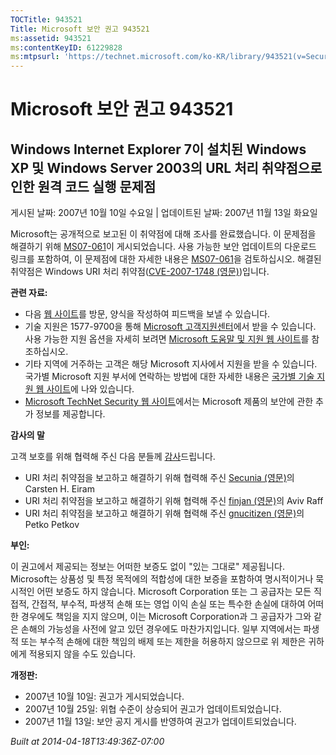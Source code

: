 ```yaml
---
TOCTitle: 943521
Title: Microsoft 보안 권고 943521
ms:assetid: 943521
ms:contentKeyID: 61229828
ms:mtpsurl: 'https://technet.microsoft.com/ko-KR/library/943521(v=Security.10)'
---
```




Microsoft 보안 권고 943521
==========================

Windows Internet Explorer 7이 설치된 Windows XP 및 Windows Server 2003의 URL 처리 취약점으로 인한 원격 코드 실행 문제점
-----------------------------------------------------------------------------------------------------------------------

게시된 날짜: 2007년 10월 10일 수요일 | 업데이트된 날짜: 2007년 11월 13일 화요일

Microsoft는 공개적으로 보고된 이 취약점에 대해 조사를 완료했습니다. 이 문제점을 해결하기 위해 [MS07-061](http://technet.microsoft.com/security/bulletin/ms07-061)이 게시되었습니다. 사용 가능한 보안 업데이트의 다운로드 링크를 포함하여, 이 문제점에 대한 자세한 내용은 [MS07-061](http://go.microsoft.com/fwlink/?linkid=103190)을 검토하십시오. 해결된 취약점은 Windows URI 처리 취약점([CVE-2007-1748 (영문)](http://www.cve.mitre.org/cgi-bin/cvename.cgi?name=cve-2007-3896))입니다.

**관련 자료:**

-   다음 [웹 사이트](https://support.microsoft.com/common/survey.aspx?scid=sw;en;1257&amp;showpage=1&amp;ws=technet&amp;sd=tech)를 방문, 양식을 작성하여 피드백을 보낼 수 있습니다.
-   기술 지원은 1577-9700을 통해 [Microsoft 고객지원센터](http://support.microsoft.com/)에서 받을 수 있습니다. 사용 가능한 지원 옵션을 자세히 보려면 [Microsoft 도움말 및 지원 웹 사이트](http://support.microsoft.com/)를 참조하십시오.
-   기타 지역에 거주하는 고객은 해당 Microsoft 지사에서 지원을 받을 수 있습니다. 국가별 Microsoft 지원 부서에 연락하는 방법에 대한 자세한 내용은 [국가별 기술 지원 웹 사이트](http://support.microsoft.com/common/international.aspx)에 나와 있습니다.
-   [Microsoft TechNet Security 웹 사이트](http://www.microsoft.com/korea/technet/security/default.mspx)에서는 Microsoft 제품의 보안에 관한 추가 정보를 제공합니다.

**감사의 말**

고객 보호를 위해 협력해 주신 다음 분들께 [감사](http://technet.microsoft.com/security/bulletin/policy)드립니다.

-   URI 처리 취약점을 보고하고 해결하기 위해 협력해 주신 [Secunia (영문)](http://secunia.com/)의 Carsten H. Eiram
-   URI 처리 취약점을 보고하고 해결하기 위해 협력해 주신 [finjan (영문)](http://www.finjan.com/)의 Aviv Raff
-   URI 처리 취약점을 보고하고 해결하기 위해 협력해 주신 [gnucitizen (영문)](http://www.gnucitizen.org/)의 Petko Petkov

**부인:**

이 권고에서 제공되는 정보는 어떠한 보증도 없이 "있는 그대로" 제공됩니다. Microsoft는 상품성 및 특정 목적에의 적합성에 대한 보증을 포함하여 명시적이거나 묵시적인 어떤 보증도 하지 않습니다. Microsoft Corporation 또는 그 공급자는 모든 직접적, 간접적, 부수적, 파생적 손해 또는 영업 이익 손실 또는 특수한 손실에 대하여 어떠한 경우에도 책임을 지지 않으며, 이는 Microsoft Corporation과 그 공급자가 그와 같은 손해의 가능성을 사전에 알고 있던 경우에도 마찬가지입니다. 일부 지역에서는 파생적 또는 부수적 손해에 대한 책임의 배제 또는 제한을 허용하지 않으므로 위 제한은 귀하에게 적용되지 않을 수도 있습니다.

**개정판:**

-   2007년 10월 10일: 권고가 게시되었습니다.
-   2007년 10월 25일: 위협 수준이 상승되어 권고가 업데이트되었습니다.
-   2007년 11월 13일: 보안 공지 게시를 반영하여 권고가 업데이트되었습니다.

*Built at 2014-04-18T13:49:36Z-07:00*
